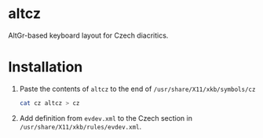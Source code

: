 # altcz
AltGr-based keyboard layout for Czech diacritics.

# Installation

1. Paste the contents of `altcz` to the end of `/usr/share/X11/xkb/symbols/cz`

    ```bash
    cat cz altcz > cz
    ```

2. Add definition from `evdev.xml` to the Czech section in `/usr/share/X11/xkb/rules/evdev.xml`.
